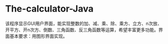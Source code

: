 # The-calculator-Java
该程序显示GUI用户界面，能实现整数的加、减、乘、除、乘方、立方、n次放、开平方、开n次方、倒数、三角函数、反三角函数等运算，希望丰富更多功能。界面基本要求：用图形界面实现。
